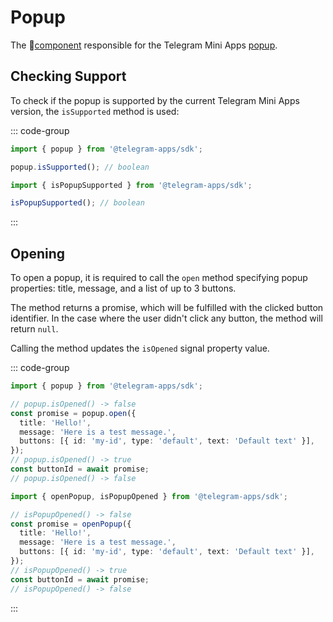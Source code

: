 # Popup

The 💠[component](../scopes.md) responsible for the Telegram Mini Apps [popup](../../../../platform/popup.md).

## Checking Support

To check if the popup is supported by the current Telegram Mini Apps version, the
`isSupported` method is used:

::: code-group

```ts [Variable]
import { popup } from '@telegram-apps/sdk';

popup.isSupported(); // boolean
```

```ts [Functions]
import { isPopupSupported } from '@telegram-apps/sdk';

isPopupSupported(); // boolean
```

:::

## Opening

To open a popup, it is required to call the `open` method specifying popup properties: title,
message, and a list of up to 3 buttons.

The method returns a promise, which will be fulfilled with the clicked button identifier. In the
case where the user didn't click any button, the method will return `null`.

Calling the method updates the `isOpened` signal property value.

::: code-group

```ts [Variable]
import { popup } from '@telegram-apps/sdk';

// popup.isOpened() -> false
const promise = popup.open({
  title: 'Hello!',
  message: 'Here is a test message.',
  buttons: [{ id: 'my-id', type: 'default', text: 'Default text' }],
});
// popup.isOpened() -> true
const buttonId = await promise;
// popup.isOpened() -> false 
```

```ts [Functions]
import { openPopup, isPopupOpened } from '@telegram-apps/sdk';

// isPopupOpened() -> false
const promise = openPopup({
  title: 'Hello!',
  message: 'Here is a test message.',
  buttons: [{ id: 'my-id', type: 'default', text: 'Default text' }],
});
// isPopupOpened() -> true
const buttonId = await promise;
// isPopupOpened() -> false
```

:::

